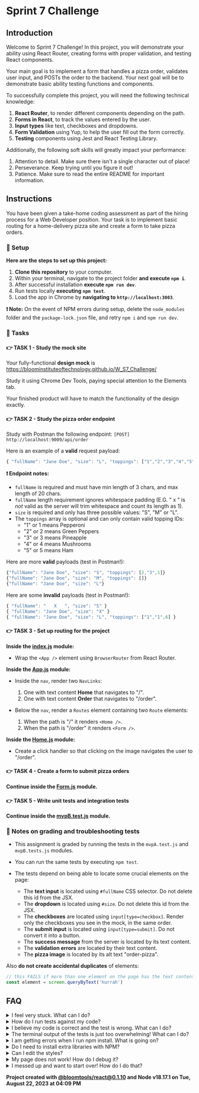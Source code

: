 # Sprint 7 Challenge

## Introduction

Welcome to Sprint 7 Challenge! In this project, you will demonstrate your ability using React Router, creating forms with proper validation, and testing React components.

Your main goal is to implement a form that handles a pizza order, validates user input, and POSTs the order to the backend. Your next goal will be to demonstrate basic ability testing functions and components.

To successfully complete this project, you will need the following technical knowledge:

1. **React Router**, to render different components depending on the path.
2. **Forms in React**, to track the values entered by the user.
3. **Input types** like text, checkboxes and dropdowns.
4. **Form Validation** using Yup, to help the user fill out the form correctly.
5. **Testing** components using Jest and React Testing Library.

Additionally, the following soft skills will greatly impact your performance:

1. Attention to detail. Make sure there isn't a single character out of place!
1. Perseverance. Keep trying until you figure it out!
1. Patience. Make sure to read the entire README for important information.

## Instructions

You have been given a take-home coding assessment as part of the hiring process for a Web Developer position. Your task is to implement basic routing for a home-delivery pizza site and create a form to take pizza orders.

### 💾 Setup

**Here are the steps to set up this project:**

1. **Clone this repository** to your computer.
2. Within your terminal, navigate to the project folder **and execute `npm i`**.
3. After successful installation **execute `npm run dev`**.
4. Run tests locally **executing `npm test`**.
5. Load the app in Chrome by **navigating to `http://localhost:3003`**.

**❗ Note:** On the event of NPM errors during setup, delete the `node_modules` folder and the `package-lock.json` file, and retry `npm i` and `npm run dev`.

### 🥷 Tasks

#### 👉 TASK 1 - Study the mock site

Your fully-functional **design mock** is <https://bloominstituteoftechnology.github.io/W_S7_Challenge/>

Study it using Chrome Dev Tools, paying special attention to the Elements tab.

Your finished product will have to match the functionality of the design exactly.

#### 👉 TASK 2 - Study the pizza order endpoint

Study with Postman the following endpoint: `[POST] http://localhost:9009/api/order`

Here is an example of a **valid** request payload:

```js
{ "fullName": "Jane Doe", "size": "L", "toppings": ["1","2","3","4","5"] }
```

**❗ Endpoint notes:**

- `fullName` is required and must have min length of 3 chars, and max length of 20 chars.
- `fullName` length requirement ignores whitespace padding (E.G. " x " is _not_ valid as the server will trim whitespace and count its length as 1).
- `size` is required and only has three possible values: "S", "M" or "L".
- The `toppings` array is optional and can only contain valid topping IDs:
  - "1" or 1 means Pepperoni
  - "2" or 2 means Green Peppers
  - "3" or 3 means Pineapple
  - "4" or 4 means Mushrooms
  - "5" or 5 means Ham

Here are more **valid** payloads (test in Postman!):

```js
{"fullName": "Jane Doe", "size": "S", "toppings": [2,"3",1]}
{"fullName": "Jane Doe", "size": "M", "toppings": []}
{"fullName": "Jane Doe", "size": "L"}
```

Here are some **invalid** payloads (test in Postman!):

```js
{ "fullName": "   X   ", "size": "S" }
{ "fullName": "Jane Doe", "size": "X" }
{ "fullName": "Jane Doe", "size": "L", "toppings": ["1","1",6] }
```

#### 👉 TASK 3 - Set up routing for the project

**Inside the [index.js](frontend/index.js) module:**

- Wrap the `<App />` element using `BrowserRouter` from React Router.

**Inside the [App.js](./frontend/components/App.js) module:**

- Inside the `nav`, render two `NavLinks`:
    1. One with text content **Home** that navigates to "/".
    2. One with text content **Order** that navigates to "/order".

- Below the `nav`, render a `Routes` element containing two `Route` elements:
    1. When the path is "/" it renders `<Home />`.
    2. When the path is "/order" it renders `<Form />`.

**Inside the [Home.js](./frontend/components/Home.js) module:**

- Create a click handler so that clicking on the image navigates the user to "/order".

#### 👉 TASK 4 - Create a form to submit pizza orders

**Continue inside the [Form.js](./frontend/components/Form.js) module.**

#### 👉 TASK 5 - Write unit tests and integration tests

**Continue inside the [mvpB.test.js](./mvpB.test.js) module.**

### 📝 Notes on grading and troubleshooting tests

- This assignment is graded by running the tests in the `mvpA.test.js` and `mvpB.tests.js` modules.

- You can run the same tests by executing `npm test`.

- The tests depend on being able to locate some crucial elements on the page:
  - The **text input** is located using `#fullName` CSS selector. Do not delete this id from the JSX.
  - The **dropdown** is located using `#size`. Do not delete this id from the JSX.
  - The **checkboxes** are located using `input[type=checkbox]`. Render only the checkboxes you see in the mock, in the same order.
  - The **submit input** is located using `input[type=submit]`. Do not convert it into a button.
  - The **success message** from the server is located by its text content.
  - The **validation errors** are located by their text content.
  - The **pizza image** is located by its alt text "order-pizza".

Also **do not create accidental duplicates** of elements:

```js
// this FAILS if more than one element on the page has the text content "hurrah"
const element = screen.queryByText('hurrah')
```

## FAQ

<details>
  <summary>I feel very stuck. What can I do?</summary>

Do not struggle for an unreasonable amount of time! Request support via one of the available channels.

</details>

<details>
  <summary>How do I run tests against my code?</summary>

Run `npm test`. Note that Codegrade will run your code against its own copy of the `mvpA.test.js` test file.

</details>

<details>
  <summary>I believe my code is correct and the test is wrong. What can I do?</summary>

On occasion the test runner will get stuck. Use CTRL-C to kill the tests, and then `npm test` to launch them again. Try to reproduce the problem the test is complaining about by interacting with the site in Chrome, and do not code "to make the test happy". Code so that **your app does exactly what the mock does**. The tests are there for confirmation. Although it's possible that a particular test be flawed, it's more likely that the bug is in your own code. If the problem persists, please request assistance from Staff.

</details>

<details>
  <summary>The terminal output of the tests is just too overwhelming! What can I do?</summary>

If you need to disable all tests except the one you are focusing on, edit the test file and, as an example, change `test('👉 focus on this', () => { etc })` to be `test.only('👉 focus on this', () => { etc })`. (Note the "only".) This won't affect Codegrade, because Codegrade runs its own version of the tests. Keep in mind though, if there is a syntax problem with your code that is causing an error to be thrown, all tests will fail.

</details>

<details>
  <summary>I am getting errors when I run npm install. What is going on?</summary>

This project requires Node to be correctly installed on your computer to work. Try deleting `node_modules` and running `npm install`. If that fails, try deleting both `node_modules` and `package-lock.json` before reinstalling. If all fails, please request support!

</details>

<details>
  <summary>Do I need to install extra libraries with NPM?</summary>

No. Everything you need should be installed already, including Yup, Axios and React Testing Library.

</details>

<details>
  <summary>Can I edit the styles?</summary>

Of course! Have at it. But solve the challenge first, and then careful not to break any tests!

</details>

<details>
  <summary>My page does not work! How do I debug it?</summary>

With React, it's very important that we use the React Dev Tools to monitor the state of our components as we interact with the App. If the state is not adjusting like it should, that's one situation. If the state does change correctly but the UI does not respond, that's a different problem.

If your code has a syntax problem, the app will print error messages in the console. Focus on the first message. Place console logs right before the crash site and see if your variables contain the data you think they do. Comment out chunks of code until you get the app to compile!

</details>

<details>
  <summary>I messed up and want to start over! How do I do that?</summary>

**Do NOT delete your repository from GitHub!** Instead, commit frequently as you work. Make a commit whenever you achieve anything and the app isn't crashing in Chrome. This in practice creates restore points you can use should you wreak havoc with your app. If you find yourself in a mess, use git reset --hard to simply discard all changes to your code since your last commit.

</details>

**Project created with [@bloomtools/react@0.1.10](https://github.com/bloominstituteoftechnology/npm-tools-react) and Node v18.17.1 on Tue, August 22, 2023 at 04:09 PM**
